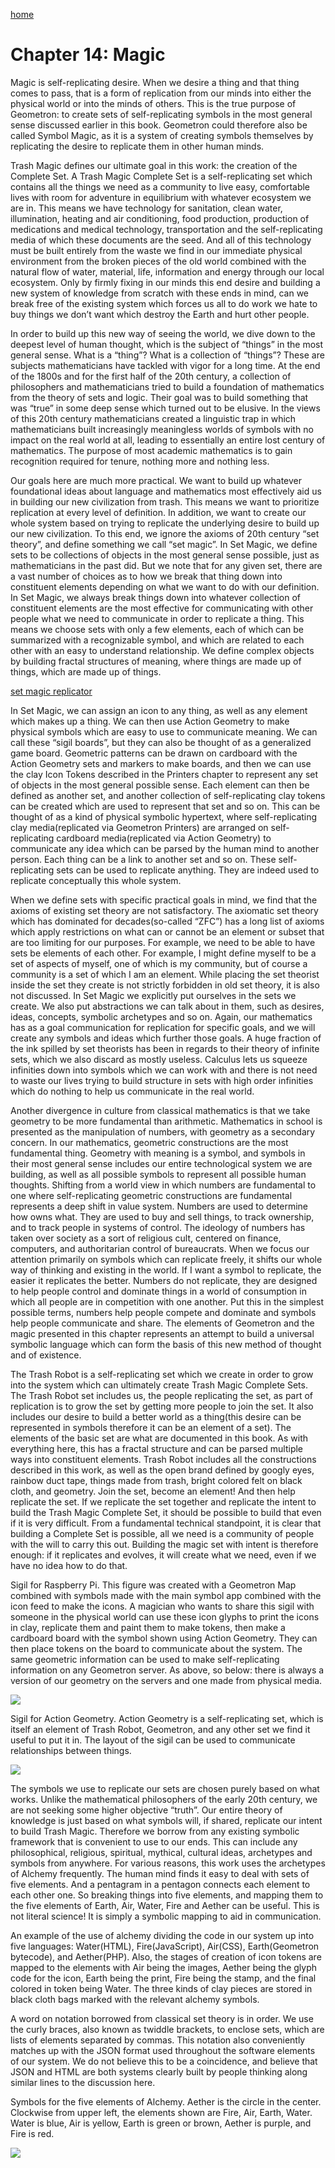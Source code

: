[home](scrolls/home)

# Chapter 14: Magic

Magic is self-replicating desire. When we desire a thing and that thing
comes to pass, that is a form of replication from our minds into either
the physical world or into the minds of others. This is the true purpose
of Geometron: to create sets of self-replicating symbols in the most
general sense discussed earlier in this book. Geometron could therefore
also be called Symbol Magic, as it is a system of creating symbols
themselves by replicating the desire to replicate them in other human
minds.

Trash Magic defines our ultimate goal in this work: the creation of the
Complete Set. A Trash Magic Complete Set is a self-replicating set which
contains all the things we need as a community to live easy, comfortable
lives with room for adventure in equilibrium with whatever ecosystem we
are in. This means we have technology for sanitation, clean water,
illumination, heating and air conditioning, food production, production
of medications and medical technology, transportation and the
self-replicating media of which these documents are the seed. And all of
this technology must be built entirely from the waste we find in our
immediate physical environment from the broken pieces of the old world
combined with the natural flow of water, material, life, information and
energy through our local ecosystem. Only by firmly fixing in our minds
this end desire and building a new system of knowledge from scratch with
these ends in mind, can we break free of the existing system which
forces us all to do work we hate to buy things we don’t want which
destroy the Earth and hurt other people.

In order to build up this new way of seeing the world, we dive down to
the deepest level of human thought, which is the subject of “things” in
the most general sense. What is a “thing”? What is a collection of
“things”? These are subjects mathematicians have tackled with vigor for
a long time. At the end of the 1800s and for the first half of the 20th
century, a collection of philosophers and mathematicians tried to build
a foundation of mathematics from the theory of sets and logic. Their
goal was to build something that was “true” in some deep sense which
turned out to be elusive. In the views of this 20th century
mathematicians created a linguistic trap in which mathematicians built
increasingly meaningless worlds of symbols with no impact on the real
world at all, leading to essentially an entire lost century of
mathematics. The purpose of most academic mathematics is to gain
recognition required for tenure, nothing more and nothing less.

Our goals here are much more practical. We want to build up whatever
foundational ideas about language and mathematics most effectively aid
us in building our new civilization from trash. This means we want to
prioritize replication at every level of definition. In addition, we
want to create our whole system based on trying to replicate the
underlying desire to build up our new civilization. To this end, we
ignore the axioms of 20th century “set theory”, and define something we
call “set magic”. In Set Magic, we define sets to be collections of
objects in the most general sense possible, just as mathematicians in
the past did. But we note that for any given set, there are a vast
number of choices as to how we break that thing down into constituent
elements depending on what we want to do with our definition. In Set
Magic, we always break things down into whatever collection of
constituent elements are the most effective for communicating with other
people what we need to communicate in order to replicate a thing. This
means we choose sets with only a few elements, each of which can be
summarized with a recognizable symbol, and which are related to each
other with an easy to understand relationship. We define complex objects
by building fractal structures of meaning, where things are made up of
things, which are made up of things.

[set magic replicator](set.html)

In Set Magic, we can assign an icon to any thing, as well as any element
which makes up a thing. We can then use Action Geometry to make physical
symbols which are easy to use to communicate meaning. We can call these
“sigil boards”, but they can also be thought of as a generalized game
board. Geometric patterns can be drawn on cardboard with the Action
Geometry sets and markers to make boards, and then we can use the clay
Icon Tokens described in the Printers chapter to represent any set of
objects in the most general possible sense. Each element can then be
defined as another set, and another collection of self-replicating clay
tokens can be created which are used to represent that set and so on.
This can be thought of as a kind of physical symbolic hypertext, where
self-replicating clay media(replicated via Geometron Printers) are
arranged on self-replicating cardboard media(replicated via Action
Geometry) to communicate any idea which can be parsed by the human mind
to another person. Each thing can be a link to another set and so on.
These self-replicating sets can be used to replicate anything. They are
indeed used to replicate conceptually this whole system.

When we define sets with specific practical goals in mind, we find that
the axioms of existing set theory are not satisfactory. The axiomatic
set theory which has dominated for decades(so-called “ZFC”) has a long
list of axioms which apply restrictions on what can or cannot be an
element or subset that are too limiting for our purposes. For example,
we need to be able to have sets be elements of each other. For example,
I might define myself to be a set of aspects of myself, one of which is
my community, but of course a community is a set of which I am an
element. While placing the set theorist inside the set they create is
not strictly forbidden in old set theory, it is also not discussed. In
Set Magic we explicitly put ourselves in the sets we create. We also put
abstractions we can talk about in them, such as desires, ideas,
concepts, symbolic archetypes and so on. Again, our mathematics has as a
goal communication for replication for specific goals, and we will
create any symbols and ideas which further those goals. A huge fraction
of the ink spilled by set theorists has been in regards to their theory
of infinite sets, which we also discard as mostly useless. Calculus lets
us squeeze infinities down into symbols which we can work with and there
is not need to waste our lives trying to build structure in sets with
high order infinities which do nothing to help us communicate in the
real world.

Another divergence in culture from classical mathematics is that we take
geometry to be more fundamental than arithmetic. Mathematics in school
is presented as the manipulation of numbers, with geometry as a
secondary concern. In our mathematics, geometric constructions are the
most fundamental thing. Geometry with meaning is a symbol, and symbols
in their most general sense includes our entire technological system we
are building, as well as all possible symbols to represent all possible
human thoughts. Shifting from a world view in which numbers are
fundamental to one where self-replicating geometric constructions are
fundamental represents a deep shift in value system. Numbers are used to
determine how owns what. They are used to buy and sell things, to track
ownership, and to track people in systems of control. The ideology of
numbers has taken over society as a sort of religious cult, centered on
finance, computers, and authoritarian control of bureaucrats. When we
focus our attention primarily on symbols which can replicate freely, it
shifts our whole way of thinking and existing in the world. If I want a
symbol to replicate, the easier it replicates the better. Numbers do not
replicate, they are designed to help people control and dominate things
in a world of consumption in which all people are in competition with
one another. Put this in the simplest possible terms, numbers help
people compete and dominate and symbols help people communicate and
share. The elements of Geometron and the magic presented in this chapter
represents an attempt to build a universal symbolic language which can
form the basis of this new method of thought and of existence.

The Trash Robot is a self-replicating set which we create in order to
grow into the system which can ultimately create Trash Magic Complete
Sets. The Trash Robot set includes us, the people replicating the set,
as part of replication is to grow the set by getting more people to join
the set. It also includes our desire to build a better world as a
thing(this desire can be represented in symbols therefore it can be an
element of a set). The elements of the basic set are what are documented
in this book. As with everything here, this has a fractal structure and
can be parsed multiple ways into constituent elements. Trash Robot
includes all the constructions described in this work, as well as the
open brand defined by googly eyes, rainbow duct tape, things made from
trash, bright colored felt on black cloth, and geometry. Join the set,
become an element! And then help replicate the set. If we replicate the
set together and replicate the intent to build the Trash Magic Complete
Set, it should be possible to build that even if it is very difficult.
From a fundamental technical standpoint, it is clear that building a
Complete Set is possible, all we need is a community of people with the
will to carry this out. Building the magic set with intent is therefore
enough: if it replicates and evolves, it will create what we need, even
if we have no idea how to do that.


Sigil for Raspberry Pi. This figure was created with a Geometron Map
combined with symbols made with the main symbol app combined with the
icon feed to make the icons. A magician who wants to share this sigil
with someone in the physical world can use these icon glyphs to print
the icons in clay, replicate them and paint them to make tokens, then
make a cardboard board with the symbol shown using Action Geometry. They
can then place tokens on the board to communicate about the system. The
same geometric information can be used to make self-replicating
information on any Geometron server. As above, so below: there is always
a version of our geometry on the servers and one made from physical
media.

![](https://i.imgur.com/IRXc7Tf.png)


Sigil for Action Geometry. Action Geometry is a self-replicating set,
which is itself an element of Trash Robot, Geometron, and any other set
we find it useful to put it in. The layout of the sigil can be used to
communicate relationships between
things.

![](https://i.imgur.com/E7XxcLr.png)

The symbols we use to replicate our sets are chosen purely based on what
works. Unlike the mathematical philosophers of the early 20th century,
we are not seeking some higher objective “truth”. Our entire theory of
knowledge is just based on what symbols will, if shared, replicate our
intent to build Trash Magic. Therefore we borrow from any existing
symbolic framework that is convenient to use to our ends. This can
include any philosophical, religious, spiritual, mythical, cultural
ideas, archetypes and symbols from anywhere. For various reasons, this
work uses the archetypes of Alchemy frequently. The human mind finds it
easy to deal with sets of five elements. And a pentagram in a pentagon
connects each element to each other one. So breaking things into five
elements, and mapping them to the five elements of Earth, Air, Water,
Fire and Aether can be useful. This is not literal science! It is simply
a symbolic mapping to aid in communication.

An example of the use of alchemy dividing the code in our system up into
five languages: Water(HTML), Fire(JavaScript), Air(CSS), Earth(Geometron
bytecode), and Aether(PHP). Also, the stages of creation of icon tokens
are mapped to the elements with Air being the images, Aether being the
glyph code for the icon, Earth being the print, Fire being the stamp,
and the final colored in token being Water. The three kinds of clay
pieces are stored in black cloth bags marked with the relevant alchemy
symbols.

A word on notation borrowed from classical set theory is in order. We
use the curly braces, also known as twiddle brackets, to enclose sets,
which are lists of elements separated by commas. This notation also
conveniently matches up with the JSON format used throughout the
software elements of our system. We do not believe this to be a
coincidence, and believe that JSON and HTML are both systems clearly
built by people thinking along similar lines to the discussion here.


Symbols for the five elements of Alchemy. Aether is the circle in the
center. Clockwise from upper left, the elements shown are Fire, Air,
Earth, Water. Water is blue, Air is yellow, Earth is green or brown,
Aether is purple, and Fire is
red.

![](https://i.imgur.com/bqaZ2D3.png)

